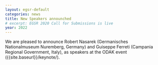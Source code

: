 ```yaml
---
layout: egsr-default
categories: news
title: New Speakers announched
# excerpt: EGSR 2020 Call for Submissions is live
year: 2022
---
```


We are pleased to announce Robert Nasarek (Germanisches Nationalmuseum Nuremberg, Germany) and Guiseppe Ferreti (Campania Regional Government, Italy), as speakers at the ODAK event ({{site.baseurl}}/keynote/).

